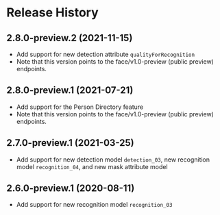 # Release History

## 2.8.0-preview.2 (2021-11-15)
- Add support for new detection attribute `qualityForRecognition`
- Note that this version points to the face/v1.0-preview (public preview) endpoints.

## 2.8.0-preview.1 (2021-07-21)

- Add support for the Person Directory feature
- Note that this version points to the face/v1.0-preview (public preview) endpoints.

## 2.7.0-preview.1 (2021-03-25)

- Add support for new detection model `detection_03`, new recognition model `recognition_04`, and new mask attribute model

## 2.6.0-preview.1 (2020-08-11)

- Add support for new recognition model `recognition_03`
